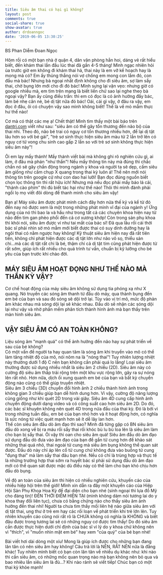 ```yaml
---
title: Siêu âm thai có hại gì không?
layout: post
comments: true
social-share: true
show-avatar: true
author: drdoanngoc
date: '2019-06-05 13:30:25'
---
```


BS Phan Diễm Đoan Ngọc

Hôm rồi có một bạn nhà ở quận 4, dân văn phòng hẳn hoi, dáng vẻ rất hiểu biết, đến khám thai lần đầu lúc thai đã gần 4-5 tháng! Mình ngạc nhiên hỏi ủa trước giờ em không đi khám thai hả, thai này là em vỡ kế hoạch hay là mong mà có? Em ấy thủng thẳng nói vợ chồng em mong con lắm đó, con đầu mà bác! Nhưng bà ngoại nhất định không cho đi siêu âm, sợ làm sẩy thai, chờ bụng lớn mới cho đi đó bác! Mình sựng lại vặn vẹo: nhưng giờ có google nhiều mà, em tìm trên mạng là biết liền chứ sao lại nghe theo bà ngoại vậy? Bạn ấy cũng điều trần: thì em có đọc là có ảnh hưởng đấy bác, làm bé nhẹ cân nè, bé dị tật nữa đó bác! Oái, cái gì vậy, ở đâu ra vậy, em đọc ở đâu, ôi có chuyện vậy sao mình không biết! Thế là về mò mẫm thực hư thế nào!  

Cơ mà có thật các mẹ ạ! Chết thật! Mình tìm thấy một bài báo trên  [dantri.com](https://l.facebook.com/l.php?u=http%3A%2F%2Fdantri.com%2F%3Ffbclid%3DIwAR06PWCHCvHe22Fe7_r9ccEgkariXUauWozxeO3xGsNSs2ex3xx1YsQJp1Q&h=AT1N4AP5fCkqkHLbeCiVJvow-K3VTmiscQG6W3F5we6FcCoE0f6k51jsDWf9S-XNETZqXIewieOsfyLgFVQ-I-G3w2yTP5zTUaT4Oq3XnPY6g5HTPp6n2TNjg4AZh-_vqqsa4RUR_61fADV6Zj9Q5lhSYgwNGCDduS-01M9aPSbXsxgEMOLtBBlqyg7zPAcvGh-d-9wU7mzkaKij6jXrZboejQk3EKWRicxFhuZvrR5rXxBCUnbBb-Sc6PlqmrXm5Kvl1XTkhdBUfB4XiqxtHuB0v1Fk3-0BO6zue-MYZtWQCDjp2--9SXkIZoRuLTp98jQkQOmjU6C5TMUbwBC-56xPuKsI-43IVJlDOioD-sZN1GtZf_9-0_c_LB7qYlkDJFikfwZGzmsvVttS7R_uxmdtRslA7-GdM_T0pnWDF_n8FfPOiIIgpp981YeXJ8UTxXwANOGhB6xsYOlCPhwFYPC7aCznECVwf5IJWgfm15sz1GTN2DJbDvCQZAHLbm7CL24VqaKYmz_PtzedvCriBJz-vXHGJFoKdrBH8SwWGXnN2UjBIt6tULE7JXtDMV-X2u04JF5tMguWUa69NQhKSGuhN1tOQ2IFkQYaTMbmNwvWsVy-6TQzjKs)  viết như sau: "siêu âm có thể gây tổn thương đến não bộ của thai nhi. Theo đó, não bé trai có nguy cơ tổn thương nhiều hơn, để lại dị tật lâu hơn so với bé gái", "trẻ sơ sinh thực hiện siêu âm màu từ 2 lần trở lên có nguy cơ tử vong chu sinh cao gấp 2 lần so với trẻ sơ sinh không thực hiện siêu âm này"!

Ôi em lạy mấy thánh! Mấy thánh viết bài mà không ghi rõ nghiên cứu gì, ai làm, ở đâu mà phán "như thần"! Nếu mấy thông tin này mà đúng thì chắc chắn nó sẽ gây chấn động trong ngành y khoa và người ta sẽ dẹp, cấm siêu âm giống như cấm chụp X quang trong thai kỳ luôn á! Thế nên mới nói thông tin trên google cứ như con dao hai lưỡi! Bạn đọc đúng nguồn biết chọn lọc thông tin thì rất hữu ích! Nhưng mà nếu đọc phải mấy báo lá cải, "thánh cào phím" thì đủ biết tác hại như thế nào! Thôi thì mình đành phải ngồi lọ mọ viết đôi dòng để thanh minh cho siêu âm vậy!

Bạn ạ! Máy siêu âm được phát minh cách đây hơn nửa thế kỷ và kể từ đó đến nay nó được xem là một trong những phát minh vĩ đại của ngành y! Ứng dụng của nó thì bao la và hầu như trong tất cả các chuyên khoa hiện nay từ não đến tim gan phèo phổi đến cả cơ xương khớp! Còn trong sản phụ khoa thì khỏi nói, siêu âm được ví như tai mắt của bác sĩ! Đã qua lâu rồi cái thời bác sĩ phải nhìn sờ mò mẫm mới biết được thai có suy dinh dưỡng hay là ngôi thai có nằm ngược hay không! Kỹ thuật siêu âm hiện nay đã rất tiên tiến, không chỉ phát hiện được các dị tật lớn như não vô sọ, thiểu sản chi...mà các dị tật rất chi là bé, thậm chí cả dị tật tim cũng phát hiện được từ rất sớm, giúp ích rất nhiều cho quá trình tư vấn, chuẩn bị kỹ lưỡng cho bé yêu của bạn trước khi chào đời.

## MÁY SIÊU ÂM HOẠT ĐỌNG NHƯ THẾ NÀO MÀ THẦN KỲ VẬY?
 Cơ chế hoạt động của máy siêu âm không sử dụng tia phóng xạ như X quang. Nó truyền các sóng âm thanh từ đầu dò máy, qua thành bụng đến em bé của bạn và sau đó sóng sẽ dội trở lại. Tùy vào vị trí mô, mức độ phản âm khác nhau mà sóng dội lại sẽ khác nhau. Đầu dò sẽ nhận các sóng dội lại như vậy và nhờ phần mềm phân tích thành hình ảnh mà bạn thấy trên màn hình siêu âm.

## VẬY SIÊU ÂM CÓ AN TOÀN KHÔNG?

Liệu sóng âm "mạnh quá" có thể ảnh hưởng đến não hay sự phát triển về sau của bé không?  
Có một vấn đề người ta hay quan tâm là sóng âm khi truyền vào mô có thể làm tăng nhiệt độ của mô, nói nôm na là "nóng thai"! Tuy nhiên lượng nhiệt này thường dưới 1 độ C nên bạn không cần phải quá lo lắng! Loại siêu âm thường được sử dụng nhiều nhất là siêu âm 2 chiều (2D). Siêu âm này có cường độ siêu âm thấp trải rộng trên một khu vực rộng lớn, gây ra sự nóng lên rất nhỏ. Hơn nữa, dịch ối xung quanh em bé của bạn và bất kỳ chuyển động nào cũng có thể giúp truyền nhiệt.  
Siêu âm 3 chiều (3D) chuyển đổi hình ảnh 2 chiều thành hình ảnh trong không gian 3 chiều giúp bạn dễ hình dung hơn. Vì vậy, cường độ năng lượng cũng giống như khi quét 2D trong vài giây. Siêu âm 4D cung cấp hình ảnh chuyển động dưới dạng video và có công suất cao hơn siêu âm 2D. Do đó, các bác sĩ khuyên không nên quét 4D trong nửa đầu của thai kỳ. Đó là bởi vì trong những tuần đầu, em bé của bạn nhỏ hơn và ít hoạt động hơn, có nghĩa là sức nóng từ việc quét mạnh hơn sẽ ít dễ lây lan hơn.  
Thế còn siêu âm đầu dò âm đạo thì sao? Mình đã từng gặp có BN siêu âm đầu dò xong về bị ra máu rồi sẩy thai rồi khóc bù lu bù loa lên là siêu âm làm cho bạn bị sẩy thai. Ôi vậy thì oan cho siêu âm quá! Siêu âm đầu dò âm đạo sử dụng đầu dò đưa vào âm đạo của bạn để gần tử cung hơn để khảo sát những thai quá nhỏ, thai ngoài tử cung mà siêu âm bụng không thể quan sát được. Đầu dò này chỉ áp lên cổ tử cung chứ không đưa vào buồng tử cung "đụng thai" mà làm sẩy thai đâu bạn nhé. Nếu có chỉ là trùng hợp và thực tế là những trường hợp thai sớm ra huyết bác sĩ phải sử dụng đầu dò âm đạo mới có thể quan sát được mặc dù điều này có thể làm cho bạn khó chịu hơn đầu dò bụng.

Về độ an toàn của siêu âm thì hiện có nhiều nghiên cứu, khuyến cáo của nhiều hiệp hội trên thế giới! Mình xin dẫn ra đây một khuyến cáo của Hiệp Hội Sản Phụ Khoa Hoa Kỳ để đại diện cho bạn nhé (sính ngoại thì lựa đồ Mỹ cho đáng tin)! ĐẾN THỜI ĐIỂM HIỆN TẠI (mình không dám nói tương lai do y khoa thay đổi liên tục), chưa có bằng chứng nào cho thấy siêu âm ảnh hưởng đến thai nhi! Người ta chưa tìm thấy mối liên hệ nào giữa siêu âm với dị tật thai, ung thư ở trẻ em hay các rối loạn về phát triển khi trẻ lớn lên. Tuy nhiên khuyến cáo cũng nói rất rõ là CHƯA không có nghĩa là KHÔNG và biết đâu được trong tương lai sẽ có những nguy cơ được tìm thấy! Do đó siêu âm cần được thực hiện dưới chỉ định của bác sĩ vì lý do y khoa chứ không nên vì "thích", vì "muốn nhìn mặt em bé" hay xem "của quý" của bé bạn nhé!

Bài viết hơi dài dòng một xíu! Mong là giúp ích được cho những bạn đang lăn tăn có nên siêu âm hay không! Câu trả lời là NÊN, RẤT NÊN nữa là đằng khác! Tuy nhiên mình biết có bạn còn lăn tăn về nhiều dụ khác như: khi nào thì cần siêu âm, có những mốc quan trọng nào mà bạn không nên bỏ qua và bao nhiêu lần siêu âm là đủ...? Khi nào rảnh sẽ viết tiếp! Chúc bạn có một thai kỳ khỏe mạnh!